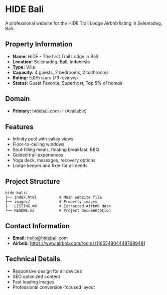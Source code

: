 # HIDE Bali

A professional website for the HIDE Trail Lodge Airbnb listing in Selemadeg, Bali.

## Property Information

- **Name:** HIDE - The first Trail Lodge in Bali
- **Location:** Selemadeg, Bali, Indonesia
- **Type:** Villa
- **Capacity:** 4 guests, 2 bedrooms, 2 bathrooms
- **Rating:** 5.0/5 stars (73 reviews)
- **Status:** Guest Favorite, Superhost, Top 5% of homes

## Domain

- **Primary:** hidebali.com ✅ (Available)

## Features

- Infinity pool with valley views
- Floor-to-ceiling windows
- Soul-filling meals, floating breakfast, BBQ
- Guided trail experiences
- Yoga deck, massages, recovery options
- Lodge keeper and fixer for all needs

## Project Structure

```
hide-bali/
├── index.html          # Main website file
├── images/             # Property images
├── LISTING.md          # Extracted Airbnb data
└── README.md           # Project documentation
```

## Contact Information

- **Email:** hello@hidebali.com
- **Airbnb:** https://www.airbnb.com/rooms/1165548044487989481

## Technical Details

- Responsive design for all devices
- SEO optimized content
- Fast loading images
- Professional conversion-focused layout

